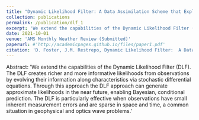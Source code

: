 ```yaml
---
title: "Dynamic Likelihood Filter: A Data Assimilation Scheme that Exploits Hyperbolicity in Wave Problems to Propagate Observations"
collection: publications
permalink: /publication/dlf_1
excerpt: 'We extend the capabilities of the Dynamic Likelihood Filter (DLF). The DLF creates richer and more informative likelihoods from observations by evolving their information along characteristics via stochastic differential equations. Through this approach the DLF approach can generate approximate likelihoods in the near future, enabling Bayesian, conditional prediction. The DLF is particularly effective when observations have small inherent measurement errors and are sparse in space and time, a common situation in geophysical and optics wave problems.'
date: 2021-10-01
venue: 'AMS Monthly Weather Review (Submitted)'
paperurl: #'http://academicpages.github.io/files/paper1.pdf'
citation: 'D. Foster, J.M. Restrepo, Dynamic Likelihood Filter:  A Data Assimilation Schemethat Exploits Hyperbolicity in Wave Problems to Propagate Observations, AMS MWR (submitted), 2021'
---
```


Abstract: 
'We extend the capabilities of the Dynamic Likelihood Filter (DLF). The DLF creates richer and more informative likelihoods from observations by evolving their information along characteristics via stochastic differential equations. Through this approach the DLF approach can generate approximate likelihoods in the near future, enabling Bayesian, conditional prediction. The DLF is particularly effective when observations have small inherent measurement errors and are sparse in space and time, a common situation in geophysical and optics wave problems.'

